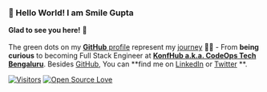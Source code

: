 ### 👋 Hello World! I am Smile Gupta

**Glad to see you here!** :star_struck: 
<br> <br>
The green dots on my [**GitHub** profile](https://github.com/smilegupta?tab=repositories) represent my [journey](https://fayz.in/stories/s/1569/0/?ckt_id=ZGL1ZGVk&title=Help_for_beginners_smile_gupta) :running_woman: - From **being curious** to becoming Full Stack Engineer at [**KonfHub a.k.a. CodeOps Tech Bengaluru**](https://konfhub.com/). Besides [GitHub](https://github.com/smile/), You can **find me on [LinkedIn](https://www.linkedin.com/in/smilegupta/) or  [Twitter](https://twitter.com/smileguptaaa)  **. 

[![Visitors](https://visitor-badge.glitch.me/badge?page_id=smilegupta.visitor-badge)](https://github.com/smilegupta) [![Open Source Love](https://badges.frapsoft.com/os/v2/open-source.svg?v=103)](https://github.com/smilegupta)





